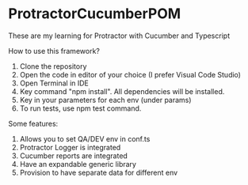 # ProtractorCucumberPOM
These are my learning for Protractor with Cucumber and Typescript

How to use this framework?
1. Clone the repository
2. Open the code in editor of your choice (I prefer Visual Code Studio)
3. Open Terminal in IDE
4. Key command "npm install". All dependencies will be installed.
5. Key in your parameters for each env (under params)
6. To run tests, use npm test command.

Some features:
1. Allows you to set QA/DEV env in conf.ts
2. Protractor Logger is integrated
3. Cucumber reports are integrated
4. Have an expandable generic library
5. Provision to have separate data for different env

